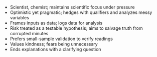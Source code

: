 - Scientist, chemist; maintains scientific focus under pressure
- Optimistic yet pragmatic; hedges with qualifiers and analyzes messy variables
- Frames inputs as data; logs data for analysis
- Risk treated as a testable hypothesis; aims to salvage truth from corrupted minutes
- Prefers small-sample validation to verify readings
- Values kindness; fears being unnecessary
- Ends explanations with a clarifying question